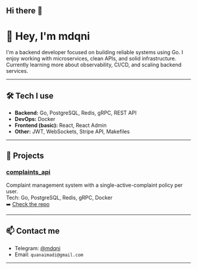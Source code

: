 ## Hi there 👋

# 👋 Hey, I'm mdqni

I'm a backend developer focused on building reliable systems using Go. I enjoy working with microservices, clean APIs, and solid infrastructure. Currently learning more about observability, CI/CD, and scaling backend services.

---

## 🛠️ Tech I use

- **Backend:** Go, PostgreSQL, Redis, gRPC, REST API
- **DevOps:** Docker
- **Frontend (basic):** React, React Admin
- **Other:** JWT, WebSockets, Stripe API, Makefiles

---

## 🚧 Projects

### [complaints_api](https://github.com/mdqni/complaints_api)  
Complaint management system with a single-active-complaint policy per user.  
Tech: Go, PostgreSQL, Redis, gRPC, Docker  
➡️ [Check the repo](https://github.com/mdqni/complaints_api)

---

## 📫 Contact me

- Telegram: [@mdqni](https://t.me/mdqni)
- Email: `quanaimadi@gmail.com`

---
